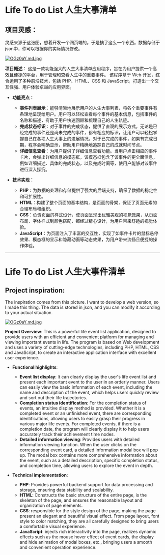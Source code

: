 # Life To do List 人生大事清单
## 项目灵感：
灵感来源于这张图，想着开发一个网页端的，于是搞了这么一个东西。数据存储于json中，你可以根据你的实际情况修改。

[![OGz0aY.md.jpg](https://ooo.0x0.ooo/2025/01/21/OGz0aY.md.jpg)](https://img.tg/image/OGz0aY)


**项目概述**：
这是一款功能强大的人生大事清单应用程序，旨在为用户提供一个高效且便捷的平台，用于管理和查看人生中的重要事件。
该程序基于 Web 开发，综合运用了多种前沿技术，包括 PHP、HTML、CSS 和 JavaScript，打造出一个交互性强、用户体验卓越的应用界面。

- **功能亮点**：
    - **事件列表展示**：能够清晰地展示用户的人生大事列表，将各个重要事件有条理地呈现给用户。用户可以轻松查看每个事件的基本信息，包括事件的名称和描述，有助于用户快速回顾和梳理自己的人生轨迹。
    - **完成状态标识**：对于事件的完成状态，提供了直观的展示方式。无论是已经完成的事件还是尚未完成的事件，都有相应的标识，让用户可以轻松掌握自己在各项人生大事上的进展情况。对于已完成的事件，如果有完成日期，程序会明确显示，帮助用户精确地追踪自己的成就时间节点。
    - **详细信息查看**：为用户提供了详细信息查看功能。当用户点击相应的事件卡片，会弹出详细信息的模态框，该模态框包含了该事件的更全面信息，例如详细描述、具体的完成状态，以及完成时间等，使用户能够对该事件进行深入探究。

- **技术实现**：
    - **PHP**：为数据的处理和存储提供了强大的后端支持，确保了数据的稳定性和可扩展性。
    - **HTML**：构建了整个页面的基本结构，是页面的骨架，保证了页面元素的合理布局和组织。
    - **CSS**：负责页面的样式设计，使页面呈现出优雅美观的视觉效果，从页面布局、字体样式到颜色搭配，都经过精心设计，为用户带来舒适的视觉体验。
    - **JavaScript**：为页面注入了丰富的交互性，实现了如事件卡片的鼠标悬停效果、模态框的显示和隐藏动画等动态效果，为用户带来流畅且便捷的操作体验。


--------------------------------------------------------------

# Life To do List 人生大事件清单
## Project inspiration:
The inspiration comes from this picture. I want to develop a web version, so I made this thing. The data is stored in json, and you can modify it according to your actual situation.

[![OGz0aY.md.jpg](https://ooo.0x0.ooo/2025/01/21/OGz0aY.md.jpg)](https://img.tg/image/OGz0aY)

**Project Overview**:
This is a powerful life event list application, designed to provide users with an efficient and convenient platform for managing and viewing important events in life.
The program is based on Web development and uses a variety of cutting-edge technologies, including PHP, HTML, CSS and JavaScript, to create an interactive application interface with excellent user experience.

- **Functional highlights**:
   - **Event list display**: It can clearly display the user's life event list and present each important event to the user in an orderly manner. Users can easily view the basic information of each event, including the name and description of the event, which helps users quickly review and sort out their life trajectories.
   - **Completion status identification**: For the completion status of events, an intuitive display method is provided. Whether it is a completed event or an unfinished event, there are corresponding identifications, allowing users to easily grasp their progress in various major life events. For completed events, if there is a completion date, the program will clearly display it to help users accurately track their achievement time nodes.
   - **Detailed information viewing**: Provides users with detailed information viewing function. When the user clicks on the corresponding event card, a detailed information modal box will pop up. The modal box contains more comprehensive information about the event, such as a detailed description, specific completion status, and completion time, allowing users to explore the event in depth.

- **Technical implementation**:
   - **PHP**: Provides powerful backend support for data processing and storage, ensuring data stability and scalability.
   - **HTML**: Constructs the basic structure of the entire page, is the skeleton of the page, and ensures the reasonable layout and organization of page elements.
   - **CSS**: responsible for the style design of the page, making the page present an elegant and beautiful visual effect. From page layout, font style to color matching, they are all   carefully designed to bring users a comfortable visual experience.
   - **JavaScript**: injects rich interactivity into the page, realizes dynamic effects such as the mouse hover effect of event cards, the display and hide animation of modal boxes, etc., bringing users a smooth and convenient operation experience.
